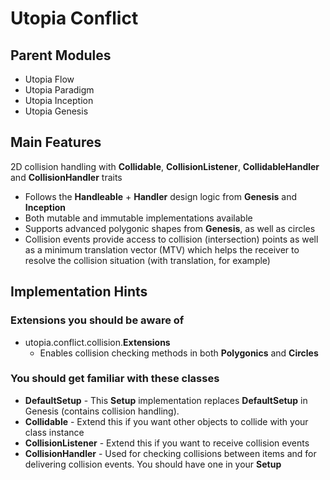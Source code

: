 # Utopia Conflict

## Parent Modules
- Utopia Flow
- Utopia Paradigm
- Utopia Inception
- Utopia Genesis

## Main Features
2D collision handling with **Collidable**, **CollisionListener**, **CollidableHandler** 
and **CollisionHandler** traits
- Follows the **Handleable** + **Handler** design logic from **Genesis** and **Inception**
- Both mutable and immutable implementations available
- Supports advanced polygonic shapes from **Genesis**, as well as circles
- Collision events provide access to collision (intersection) points as well as a minimum translation
vector (MTV) which helps the receiver to resolve the collision situation (with translation, for example)
  
## Implementation Hints

### Extensions you should be aware of
- utopia.conflict.collision.**Extensions**
    - Enables collision checking methods in both **Polygonics** and **Circles**

### You should get familiar with these classes
- **DefaultSetup** - This **Setup** implementation replaces **DefaultSetup** in Genesis 
  (contains collision handling).
- **Collidable** - Extend this if you want other objects to collide with your class instance
- **CollisionListener** - Extend this if you want to receive collision events
- **CollisionHandler** - Used for checking collisions between items and for delivering collision events. 
  You should have one in your **Setup**
